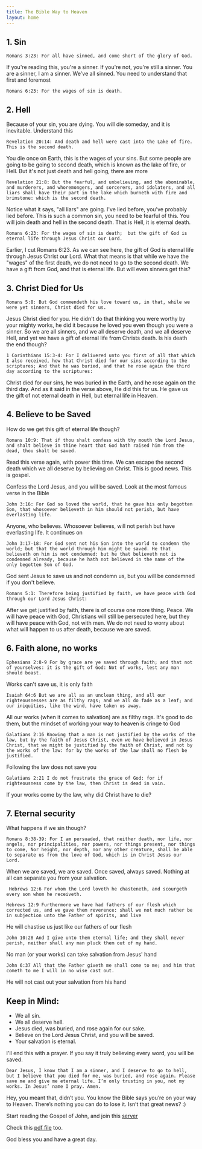 ```yaml
---
title: The Bible Way to Heaven
layout: home
---
```


## 1. Sin

```Romans 3:23: For all have sinned, and come short of the glory of God.```

If you're reading this, you're a sinner. If you're not, you're still a sinner. You are a sinner, I am a sinner. We've all sinned. You need to understand that first and foremost

```Romans 6:23: For the wages of sin is death.```

## 2. Hell

Because of your sin, you are dying. You will die someday, and it is inevitable. Understand this

```Revelation 20:14: And death and hell were cast into the Lake of fire. This is the second death.```

You die once on Earth, this is the wages of your sins. But some people are going to be going to second death, which is known as the lake of fire, or Hell. But it's not just death and hell going, there are more

```Revelation 21:8: But the fearful, and unbelieving, and the abominable, and murderers, and whoremongers, and sorcerers, and idolaters, and all liars shall have their part in the lake which burneth with fire and brimstone: which is the second death.```

Notice what it says, "all liars" are going. I've lied before, you've probably lied before. This is such a common sin, you need to be fearful of this. You will join death and hell in the second death. That is Hell, it is eternal death.

```Romans 6:23: For the wages of sin is death;  but the gift of God is eternal life through Jesus Christ our Lord.```

Earlier, I cut Romans 6:23. As we can see here, the gift of God is eternal life through Jesus Christ our Lord. What that means is that while we have the "wages" of the first death, we do not need to go to the second death. We have a gift from God, and that is eternal life. But will even sinners get this?

## 3. Christ Died for Us
```Romans 5:8: But God commendeth his love toward us, in that, while we were yet sinners, Christ died for us.```

Jesus Christ died for you. He didn't do that thinking you were worthy by your mighty works, he did it because he loved you even though you were a sinner. So we are all sinners, and we all deserve death, and we all deserve Hell, and yet we have a gift of eternal life from Christs death. Is his death the end though?

```1 Corinthians 15:3-4: For I delivered unto you first of all that which I also received, how that Christ died for our sins according to the scriptures; And that he was buried, and that he rose again the third day according to the scriptures:```

Christ died for our sins, he was buried in the Earth, and he rose again on the third day. And as it said in the verse above, He did this for us. He gave us the gift of not eternal death in Hell, but eternal life in Heaven. 

## 4. Believe to be Saved

How do we get this gift of eternal life though?

```Romans 10:9: That if thou shalt confess with thy mouth the Lord Jesus, and shalt believe in thine heart that God hath raised him from the dead, thou shalt be saved.```

Read this verse again, with power this time. We can escape the second death which we all deserve by believing on Christ. This is good news. This is gospel.

Confess the Lord Jesus, and you will be saved. Look at the most famous verse in the Bible

```John 3:16: For God so loved the world, that he gave his only begotten Son, that whosoever believeth in him should not perish, but have everlasting life.```

Anyone, who believes. Whosoever believes, will not perish but have everlasting life. It continues on

```John 3:17-18: For God sent not his Son into the world to condemn the world; but that the world through him might be saved. He that believeth on him is not condemned: but he that believeth not is condemned already, because he hath not believed in the name of the only begotten Son of God.```

God sent Jesus to save us and not condemn us, but you will be condemned if you don't believe. 

```Romans 5:1: Therefore being justified by faith, we have peace with God through our Lord Jesus Christ:```

After we get justified by faith, there is of course one more thing. Peace. We will have peace with God, Christians will still be persecuted here, but they will have peace with God, not with men. We do not need to worry about what will happen to us after death, because we are saved.

## 6. Faith alone, no works

```Ephesians 2:8-9 For by grace are ye saved through faith; and that not of yourselves: it is the gift of God: Not of works, lest any man should boast.```

Works can't save us, it is only faith

```Isaiah 64:6 But we are all as an unclean thing, and all our righteousnesses are as filthy rags; and we all do fade as a leaf; and our iniquities, like the wind, have taken us away.```

All our works (when it comes to salvation) are as filthy rags. It's good to do them, but the mindset of working your way to heaven is cringe to God

```Galatians 2:16 Knowing that a man is not justified by the works of the law, but by the faith of Jesus Christ, even we have believed in Jesus Christ, that we might be justified by the faith of Christ, and not by the works of the law: for by the works of the law shall no flesh be justified.```

Following the law does not save you

```Galatians 2:21 I do not frustrate the grace of God: for if righteousness come by the law, then Christ is dead in vain.```

If your works come by the law, why did Christ have to die?

## 7. Eternal security
What happens if we sin though?

```Romans 8:38-39: For I am persuaded, that neither death, nor life, nor angels, nor principalities, nor powers, nor things present, nor things to come, Nor height, nor depth, nor any other creature, shall be able to separate us from the love of God, which is in Christ Jesus our Lord.```

When we are saved, we are saved. Once saved, always saved. Nothing at all can separate you from your salvation.

``` Hebrews 12:6 For whom the Lord loveth he chasteneth, and scourgeth every son whom he receiveth.```

```Hebrews 12:9 Furthermore we have had fathers of our flesh which corrected us, and we gave them reverence: shall we not much rather be in subjection unto the Father of spirits, and live```

He will chastise us just like our fathers of our flesh

```John 10:28 And I give unto them eternal life; and they shall never perish, neither shall any man pluck them out of my hand.```

No man (or your works) can take salvation from Jesus' hand

```John 6:37 All that the Father giveth me shall come to me; and him that cometh to me I will in no wise cast out.```

He will not cast out your salvation from his hand


## Keep in Mind:
* We all sin.
* We all deserve hell.
* Jesus died, was buried, and rose again for our sake.
* Believe on the Lord Jesus Christ, and you will be saved.
* Your salvation is eternal.

I'll end this with a prayer. If you say it truly believing every word, you will be saved.

```Dear Jesus, I know that I am a sinner, and I deserve to go to hell, but I believe that you died for me, was buried, and rose again. Please save me and give me eternal life. I’m only trusting in you, not my works. In Jesus’ name I pray. Amen.```

Hey, you meant that, didn’t you. You know the Bible says you’re on your way to Heaven. There’s nothing you can do to lose it. Isn’t that great news? :)

Start reading the Gospel of John, and join this [server](https://discord.gg/CSeuchFqqc)

Check this [pdf file](https://ifbased.github.io/assets/pdf/New%20Believer.pdf) too.


God bless you and have a great day.
